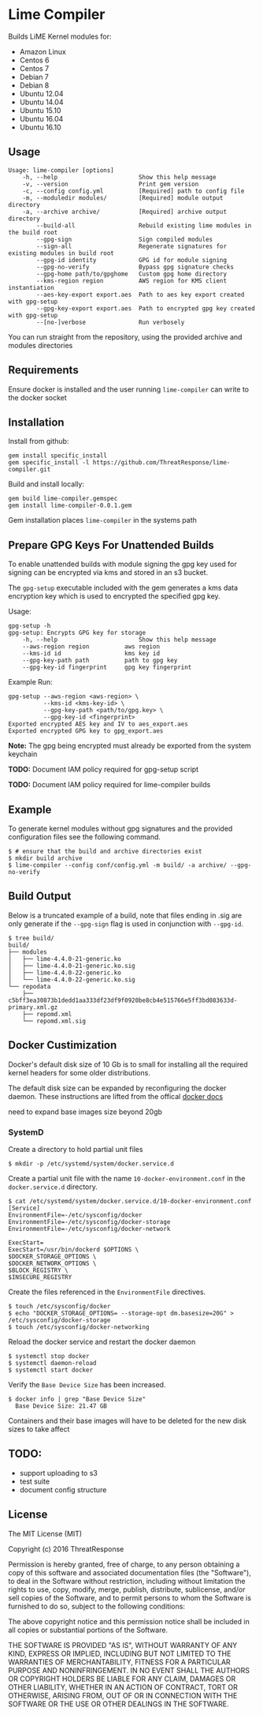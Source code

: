 # Lime Compiler

Builds LiME Kernel modules for:
- Amazon Linux
- Centos 6
- Centos 7
- Debian 7
- Debian 8
- Ubuntu 12.04
- Ubuntu 14.04
- Ubuntu 15.10
- Ubuntu 16.04
- Ubuntu 16.10

## Usage

```
Usage: lime-compiler [options]
    -h, --help                       Show this help message
    -v, --version                    Print gem version
    -c, --config config.yml          [Required] path to config file
    -m, --moduledir modules/         [Required] module output directory
    -a, --archive archive/           [Required] archive output directory
        --build-all                  Rebuild existing lime modules in the build root
        --gpg-sign                   Sign compiled modules
        --sign-all                   Regenerate signatures for existing modules in build root
        --gpg-id identity            GPG id for module signing
        --gpg-no-verify              Bypass gpg signature checks
        --gpg-home path/to/gpghome   Custom gpg home directory
        --kms-region region          AWS region for KMS client instantiation
        --aes-key-export export.aes  Path to aes key export created with gpg-setup
        --gpg-key-export export.aes  Path to encrypted gpg key created with gpg-setup
        --[no-]verbose               Run verbosely
```


You can run straight from the repository, using the provided archive and modules directories

## Requirements

Ensure docker is installed and the user running `lime-compiler` can write to the docker socket

## Installation

Install from github:  

    gem install specific_install
    gem specific_install -l https://github.com/ThreatResponse/lime-compiler.git

Build and install locally:  

    gem build lime-compiler.gemspec
    gem install lime-compiler-0.0.1.gem

Gem installation places `lime-compiler` in the systems path

## Prepare GPG Keys For Unattended Builds

To enable unattended builds with module signing the gpg key used for signing can be encrypted via kms and stored in an s3 bucket.

The `gpg-setup` executable included with the gem generates a kms data encryption key which is used to encrypted the specified gpg key.

Usage:

```
gpg-setup -h
gpg-setup: Encrypts GPG key for storage
    -h, --help                       Show this help message
    --aws-region region          aws region
    --kms-id id                  kms key id
    --gpg-key-path path          path to gpg key
    --gpg-key-id fingerprint     gpg key fingerprint
```

Example Run:

```
gpg-setup --aws-region <aws-region> \
          --kms-id <kms-key-id> \
          --gpg-key-path <path/to/gpg.key> \
          --gpg-key-id <fingerprint>
Exported encrypted AES key and IV to aes_export.aes
Exported encrypted GPG key to gpg_export.aes
```

**Note:** The gpg being encrypted must already be exported from the system keychain

**TODO:** Document IAM policy required for gpg-setup script

**TODO:** Document IAM policy required for lime-compiler builds

## Example

To generate kernel modules without gpg signatures and the provided configuration files see the following command.

    $ # ensure that the build and archive directories exist
    $ mkdir build archive
    $ lime-compiler --config conf/config.yml -m build/ -a archive/ --gpg-no-verify

## Build Output

Below is a truncated example of a build, note that files ending in .sig are only generate if the `--gpg-sign` flag is used in conjunction with `--gpg-id`.

    $ tree build/
    build/
    ├── modules
    │   ├── lime-4.4.0-21-generic.ko
    │   ├── lime-4.4.0-21-generic.ko.sig
    │   ├── lime-4.4.0-22-generic.ko
    │   └── lime-4.4.0-22-generic.ko.sig
    └── repodata
        ├── c5bff3ea30873b1dedd1aa333df23df9f0920be8cb4e515766e5ff3bd083633d-primary.xml.gz
        ├── repomd.xml
        └── repomd.xml.sig


## Docker Custimization

Docker's default disk size of 10 Gb is to small for installing all the required kernel headers for some older distributions.

The default disk size can be expanded by reconfiguring the docker daemon.  These instructions are lifted from the offical [docker docs](https://docs.docker.com/engine/admin/systemd/)

need to expand base images size beyond 20gb

### SystemD

Create a directory to hold partial unit files

```
$ mkdir -p /etc/systemd/system/docker.service.d
```

Create a partial unit file with the name `10-docker-environment.conf` in the `docker.service.d` directory.

```
$ cat /etc/systemd/system/docker.service.d/10-docker-environment.conf
[Service]
EnvironmentFile=-/etc/sysconfig/docker
EnvironmentFile=-/etc/sysconfig/docker-storage
EnvironmentFile=-/etc/sysconfig/docker-network

ExecStart=
ExecStart=/usr/bin/dockerd $OPTIONS \
$DOCKER_STORAGE_OPTIONS \
$DOCKER_NETWORK_OPTIONS \
$BLOCK_REGISTRY \
$INSECURE_REGISTRY

```

Create the files referenced in the `EnvironmentFile` directives.

```
$ touch /etc/sysconfig/docker
$ echo "DOCKER_STORAGE_OPTIONS= --storage-opt dm.basesize=20G" > /etc/sysconfig/docker-storage
$ touch /etc/sysconfig/docker-networking
```

Reload the docker service and restart the docker daemon

```
$ systemctl stop docker
$ systemctl daemon-reload
$ systemctl start docker
```

Verify the `Base Device Size` has been increased.

```
$ docker info | grep "Base Device Size"
  Base Device Size: 21.47 GB
```

Containers and their base images will have to be deleted for the new disk sizes to take affect

## TODO:

- support uploading to s3
- test suite
- document config structure

## License

The MIT License (MIT)

Copyright (c) 2016 ThreatResponse

Permission is hereby granted, free of charge, to any person obtaining a copy
of this software and associated documentation files (the "Software"), to deal
in the Software without restriction, including without limitation the rights
to use, copy, modify, merge, publish, distribute, sublicense, and/or sell
copies of the Software, and to permit persons to whom the Software is
furnished to do so, subject to the following conditions:

The above copyright notice and this permission notice shall be included in all
copies or substantial portions of the Software.

THE SOFTWARE IS PROVIDED "AS IS", WITHOUT WARRANTY OF ANY KIND, EXPRESS OR
IMPLIED, INCLUDING BUT NOT LIMITED TO THE WARRANTIES OF MERCHANTABILITY,
FITNESS FOR A PARTICULAR PURPOSE AND NONINFRINGEMENT. IN NO EVENT SHALL THE
AUTHORS OR COPYRIGHT HOLDERS BE LIABLE FOR ANY CLAIM, DAMAGES OR OTHER
LIABILITY, WHETHER IN AN ACTION OF CONTRACT, TORT OR OTHERWISE, ARISING FROM,
OUT OF OR IN CONNECTION WITH THE SOFTWARE OR THE USE OR OTHER DEALINGS IN THE
SOFTWARE.
